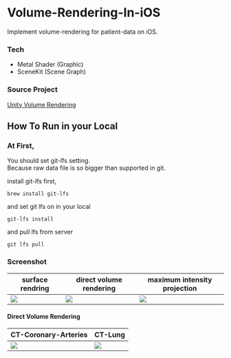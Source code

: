 # Volume-Rendering-In-iOS
Implement volume-rendering for patient-data on iOS.
   
     
### Tech
- Metal Shader (Graphic)
- SceneKit (Scene Graph)


### Source Project
[Unity Volume Rendering](https://github.com/mlavik1/UnityVolumeRendering)


## How To Run in your Local 
   
### At First,
You should set git-lfs setting.   
Because raw data file is so bigger than supported in git.

install git-lfs first,
```
brew install git-lfs
```

and set git lfs on in your local
```
git-lfs install
```

and pull lfs from server
```
git lfs pull
``` 
       
### Screenshot

|surface rendring|direct volume rendering|maximum intensity projection|
|-|-|-|
|![](https://github.com/eunwonki/Metal-Based-Volume-Rendering-In-iOS/blob/main/Screenshot/1.jpeg?raw=true)|![](https://github.com/eunwonki/Metal-Based-Volume-Rendering-In-iOS/blob/main/Screenshot/2.jpeg?raw=true)|![](https://github.com/eunwonki/Metal-Based-Volume-Rendering-In-iOS/blob/main/Screenshot/3.jpeg?raw=true)|
     
       
#### Direct Volume Rendering    
|CT-Coronary-Arteries|CT-Lung|
|- |-|
|![](https://github.com/eunwonki/Metal-Based-Volume-Rendering-In-iOS/blob/main/Screenshot/5.png?raw=true)|![](https://github.com/eunwonki/Metal-Based-Volume-Rendering-In-iOS/blob/main/Screenshot/4.png?raw=true)|
